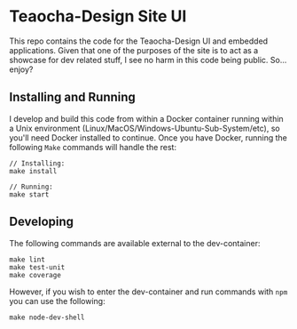 # Teaocha-Design Site UI

This repo contains the code for the Teaocha-Design UI and embedded applications. Given that one of the purposes of the site is to act as a showcase for dev related stuff, I see no harm in this code being public. So... enjoy?

## Installing and Running

I develop and build this code from within a Docker container running within a Unix environment (Linux/MacOS/Windows-Ubuntu-Sub-System/etc), so you'll need Docker installed to continue. Once you have Docker, running the following `Make` commands will handle the rest:

```
// Installing:
make install

// Running:
make start
```

## Developing

The following commands are available external to the dev-container:

```
make lint
make test-unit
make coverage
```

However, if you wish to enter the dev-container and run commands with `npm` you can use the following:

```
make node-dev-shell
```